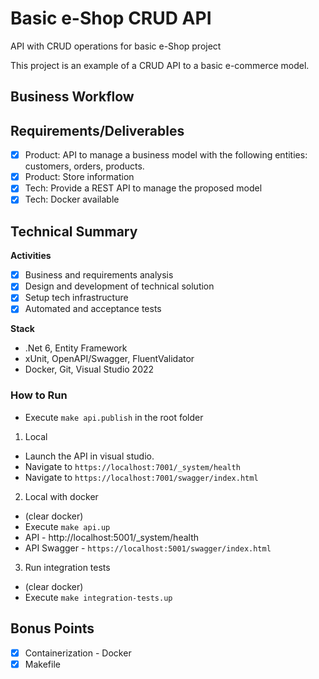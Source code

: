 # Basic e-Shop CRUD API
API with CRUD operations for basic e-Shop project
 
This project is an example of a CRUD API to a basic e-commerce model.
  
## Business Workflow

## Requirements/Deliverables  
- [x] Product: API to manage a business model with the following entities: customers, orders, products.  
- [x] Product: Store information
- [x] Tech: Provide a REST API to manage the proposed model 
- [x] Tech: Docker available  

## Technical Summary  
**Activities**
- [x] Business and requirements analysis  
- [x] Design and development of technical solution
- [x] Setup tech infrastructure  
- [x] Automated and acceptance tests  
  
**Stack**  
* .Net 6, Entity Framework
* xUnit, OpenAPI/Swagger, FluentValidator
* Docker, Git, Visual Studio 2022 
  
### How to Run  

* Execute `make api.publish` in the root folder

1) Local
* Launch the API in visual studio. 
* Navigate to `https://localhost:7001/_system/health`
* Navigate to `https://localhost:7001/swagger/index.html`

2) Local with docker
* (clear docker)
* Execute `make api.up`
* API - http://localhost:5001/_system/health
* API Swagger - `https://localhost:5001/swagger/index.html`

3) Run integration tests
* (clear docker)
* Execute `make integration-tests.up`

  
## Bonus Points  
- [x] Containerization - Docker 
- [x] Makefile

